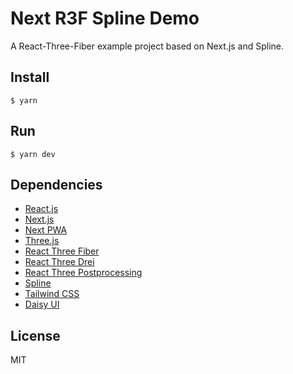# Next R3F Spline Demo

A React-Three-Fiber example project based on Next.js and Spline.

## Install

```
$ yarn
```

## Run

```
$ yarn dev
```

## Dependencies

- [React.js](https://reactjs.org/)
- [Next.js](https://nextjs.org/)
- [Next PWA](https://github.com/shadowwalker/next-pwa)
- [Three.js](https://threejs.org/)
- [React Three Fiber](https://github.com/pmndrs/react-three-fiber)
- [React Three Drei](https://github.com/pmndrs/drei)
- [React Three Postprocessing](https://github.com/pmndrs/react-postprocessing)
- [Spline](https://spline.design/)
- [Tailwind CSS](https://tailwindcss.com/)
- [Daisy UI](https://daisyui.com/)

## License

MIT
